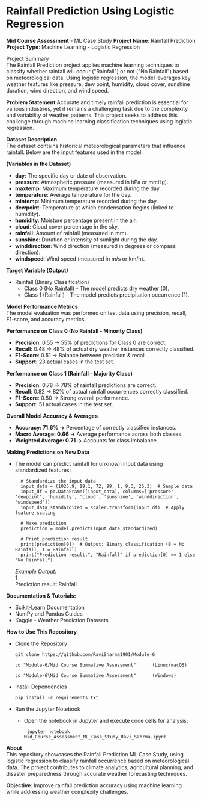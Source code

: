 # Rainfall Prediction Using Logistic Regression

__Mid Course Assessment__ - ML Case Study 
__Project Name__: Rainfall Prediction 
__Project Type__: Machine Learning - Logistic Regression 

Project Summary    
The Rainfall Prediction project applies machine learning techniques to classify whether rainfall will occur ("Rainfall") or not ("No Rainfall") based on meteorological data. Using logistic regression, the model leverages key weather features like pressure, dew point, humidity, cloud cover, sunshine duration, wind direction, and wind speed.

__Problem Statement__
Accurate and timely rainfall prediction is essential for various industries, yet it remains a challenging task due to the complexity and variability of weather patterns. This project seeks to address this challenge through machine learning classification techniques using logistic regression.

__Dataset Description__  
The dataset contains historical meteorological parameters that influence rainfall. Below are the input features used in the model:

__(Variables in the Dataset)__
- __day__: The specific day or date of observation.
- __pressure__: Atmospheric pressure (measured in hPa or mmHg).
- __maxtemp__: Maximum temperature recorded during the day.
- __temperature__: Average temperature for the day.
- __mintemp__: Minimum temperature recorded during the day.
- __dewpoint__: Temperature at which condensation begins (linked to humidity).
- __humidity__: Moisture percentage present in the air.
- __cloud__: Cloud cover percentage in the sky.
- __rainfall__: Amount of rainfall (measured in mm).
- __sunshine__: Duration or intensity of sunlight during the day.
- __winddirection__: Wind direction (measured in degrees or compass direction).
- __windspeed__: Wind speed (measured in m/s or km/h).

__Target Variable (Output)__
- Rainfall (Binary Classification)
  - Class 0 (No Rainfall) - The model predicts dry weather (0).
  - Class 1 (Rainfall) - The model predicts precipitation occurrence (1).

__Model Performance Metrics__    
The model evaluation was performed on test data using precision, recall, F1-score, and accuracy metrics.

__Performance on Class 0 (No Rainfall - Minority Class)__
- __Precision__: 0.55 → 55% of predictions for Class 0 are correct.
- __Recall__: 0.48 → 48% of actual dry weather instances correctly classified.
- __F1-Score__: 0.51 → Balance between precision & recall. 
- __Support__: 23 actual cases in the test set.

__Performance on Class 1 (Rainfall - Majority Class)__
- __Precision__: 0.78 → 78% of rainfall predictions are correct. 
-  __Recall__: 0.82 → 82% of actual rainfall occurrences correctly classified. 
- __F1-Score__: 0.80 → Strong overall performance.
- __Support__: 51 actual cases in the test set.

__Overall Model Accuracy & Averages__
- __Accuracy: 71.6% →__ Percentage of correctly classified instances.
- __Macro Average: 0.66 →__ Average performance across both classes.
- __Weighted Average: 0.71 →__ Accounts for class imbalance.

__Making Predictions on New Data__
- The model can predict rainfall for unknown input data using standardized features:


        # Standardize the input data
        input_data = (1025.9, 19.1, 72, 99, 1, 9.3, 26.3)  # Sample data
        input_df = pd.DataFrame([input_data], columns=['pressure', 'dewpoint', 'humidity', 'cloud', 'sunshine', 'winddirection', 'windspeed'])
        input_data_standardized = scaler.transform(input_df)  # Apply feature scaling
        
        # Make prediction
        prediction = model.predict(input_data_standardized)
        
        # Print prediction result
        print(prediction[0])  # Output: Binary classification (0 = No Rainfall, 1 = Rainfall)
        print("Prediction result:", "Rainfall" if prediction[0] == 1 else "No Rainfall")
    
    _Example Output:_    
    1    
    Prediction result: Rainfall  

__Documentation & Tutorials:__
- Scikit-Learn Documentation
- NumPy and Pandas Guides
- Kaggle - Weather Prediction Datasets

__How to Use This Repository__
- Clone the Repository

      git clone https://github.com/RaviSharma1901/Module-6
  
      cd "Module-6/Mid Course Summative Assessment"      (Linux/macOS)
  
      cd "Module-6\Mid Course Summative Assessment"      (Windows)
- Install Dependencies
  
      pip install -r requirements.txt
- Run the Jupyter Notebook
   - Open the notebook in Jupyter and execute code cells for analysis:

          jupyter notebook Mid_Course_Assessment_ML_Case_Study_Ravi_Sahrma.ipynb
     
__About__    
This repository showcases the Rainfall Prediction ML Case Study, using logistic regression to classify rainfall occurrence based on meteorological data. The project contributes to climate analytics, agricultural planning, and disaster preparedness through accurate weather forecasting techniques.

__Objective__: Improve rainfall prediction accuracy using machine learning while addressing weather complexity challenges.
